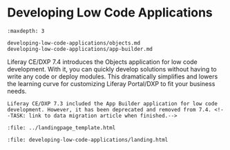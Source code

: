 # Developing Low Code Applications

```{toctree}
:maxdepth: 3

developing-low-code-applications/objects.md
developing-low-code-applications/app-builder.md
```

Liferay CE/DXP 7.4 introduces the Objects application for low code development. With it, you can quickly develop solutions without having to write any code or deploy modules. This dramatically simplifies and lowers the learning curve for customizing Liferay Portal/DXP to fit your business needs.

```{important}
Liferay CE/DXP 7.3 included the App Builder application for low code development. However, it has been deprecated and removed from 7.4. <!--TASK: link to data migration article when finished.-->
```

```{raw} html
:file: ../landingpage_template.html
```

```{raw} html
:file: developing-low-code-applications/landing.html
```
